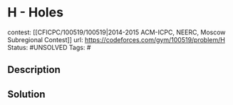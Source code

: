 # H - Holes

contest: [[CFICPC/100519/100519|2014-2015 ACM-ICPC, NEERC, Moscow Subregional Contest]]
url: https://codeforces.com/gym/100519/problem/H
Status: #UNSOLVED
Tags: #

## Description

## Solution

